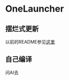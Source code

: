 # OneLauncher

## 摆烂式更新  
以前的README参见[这里](https://github.com/abbcccbba/OneLauncher/blob/master/README.old.md)

## 自己编译
问AI去
